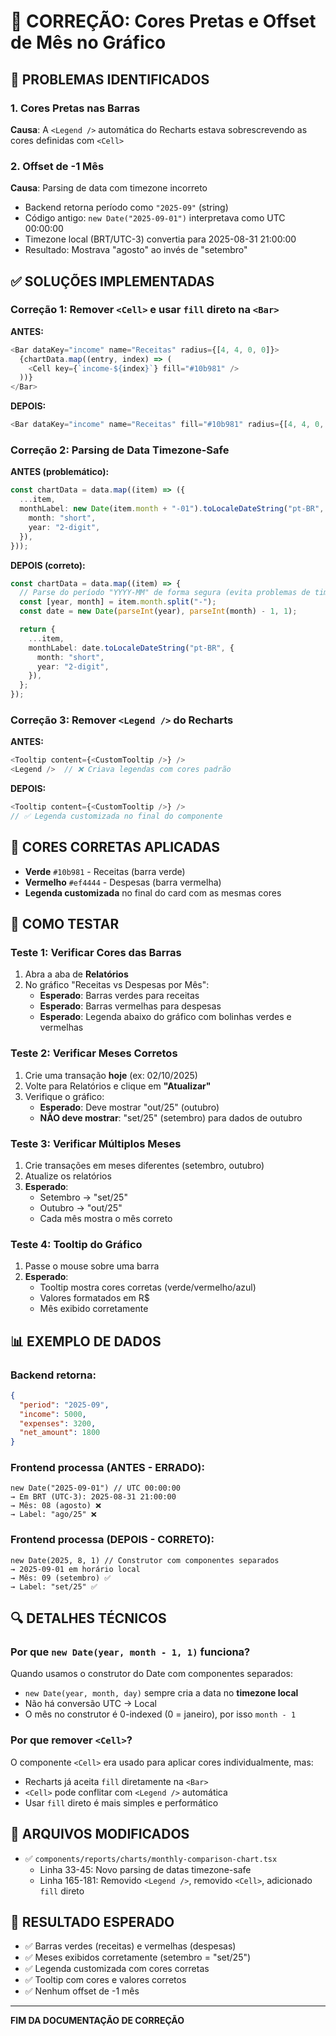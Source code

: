 # 🔧 CORREÇÃO: Cores Pretas e Offset de Mês no Gráfico

## 🚨 PROBLEMAS IDENTIFICADOS

### 1. Cores Pretas nas Barras

**Causa**: A `<Legend />` automática do Recharts estava sobrescrevendo as cores definidas com `<Cell>`

### 2. Offset de -1 Mês

**Causa**: Parsing de data com timezone incorreto

- Backend retorna período como `"2025-09"` (string)
- Código antigo: `new Date("2025-09-01")` interpretava como UTC 00:00:00
- Timezone local (BRT/UTC-3) convertia para 2025-08-31 21:00:00
- Resultado: Mostrava "agosto" ao invés de "setembro"

## ✅ SOLUÇÕES IMPLEMENTADAS

### Correção 1: Remover `<Cell>` e usar `fill` direto na `<Bar>`

**ANTES:**

```typescript
<Bar dataKey="income" name="Receitas" radius={[4, 4, 0, 0]}>
  {chartData.map((entry, index) => (
    <Cell key={`income-${index}`} fill="#10b981" />
  ))}
</Bar>
```

**DEPOIS:**

```typescript
<Bar dataKey="income" name="Receitas" fill="#10b981" radius={[4, 4, 0, 0]} />
```

### Correção 2: Parsing de Data Timezone-Safe

**ANTES (problemático):**

```typescript
const chartData = data.map((item) => ({
  ...item,
  monthLabel: new Date(item.month + "-01").toLocaleDateString("pt-BR", {
    month: "short",
    year: "2-digit",
  }),
}));
```

**DEPOIS (correto):**

```typescript
const chartData = data.map((item) => {
  // Parse do período "YYYY-MM" de forma segura (evita problemas de timezone)
  const [year, month] = item.month.split("-");
  const date = new Date(parseInt(year), parseInt(month) - 1, 1);

  return {
    ...item,
    monthLabel: date.toLocaleDateString("pt-BR", {
      month: "short",
      year: "2-digit",
    }),
  };
});
```

### Correção 3: Remover `<Legend />` do Recharts

**ANTES:**

```typescript
<Tooltip content={<CustomTooltip />} />
<Legend />  // ❌ Criava legendas com cores padrão
```

**DEPOIS:**

```typescript
<Tooltip content={<CustomTooltip />} />
// ✅ Legenda customizada no final do componente
```

## 🎨 CORES CORRETAS APLICADAS

- **Verde** `#10b981` - Receitas (barra verde)
- **Vermelho** `#ef4444` - Despesas (barra vermelha)
- **Legenda customizada** no final do card com as mesmas cores

## 🧪 COMO TESTAR

### Teste 1: Verificar Cores das Barras

1. Abra a aba de **Relatórios**
2. No gráfico "Receitas vs Despesas por Mês":
   - **Esperado**: Barras verdes para receitas
   - **Esperado**: Barras vermelhas para despesas
   - **Esperado**: Legenda abaixo do gráfico com bolinhas verdes e vermelhas

### Teste 2: Verificar Meses Corretos

1. Crie uma transação **hoje** (ex: 02/10/2025)
2. Volte para Relatórios e clique em **"Atualizar"**
3. Verifique o gráfico:
   - **Esperado**: Deve mostrar "out/25" (outubro)
   - **NÃO deve mostrar**: "set/25" (setembro) para dados de outubro

### Teste 3: Verificar Múltiplos Meses

1. Crie transações em meses diferentes (setembro, outubro)
2. Atualize os relatórios
3. **Esperado**:
   - Setembro → "set/25"
   - Outubro → "out/25"
   - Cada mês mostra o mês correto

### Teste 4: Tooltip do Gráfico

1. Passe o mouse sobre uma barra
2. **Esperado**:
   - Tooltip mostra cores corretas (verde/vermelho/azul)
   - Valores formatados em R$
   - Mês exibido corretamente

## 📊 EXEMPLO DE DADOS

### Backend retorna:

```json
{
  "period": "2025-09",
  "income": 5000,
  "expenses": 3200,
  "net_amount": 1800
}
```

### Frontend processa (ANTES - ERRADO):

```
new Date("2025-09-01") // UTC 00:00:00
→ Em BRT (UTC-3): 2025-08-31 21:00:00
→ Mês: 08 (agosto) ❌
→ Label: "ago/25" ❌
```

### Frontend processa (DEPOIS - CORRETO):

```
new Date(2025, 8, 1) // Construtor com componentes separados
→ 2025-09-01 em horário local
→ Mês: 09 (setembro) ✅
→ Label: "set/25" ✅
```

## 🔍 DETALHES TÉCNICOS

### Por que `new Date(year, month - 1, 1)` funciona?

Quando usamos o construtor do Date com componentes separados:

- `new Date(year, month, day)` sempre cria a data no **timezone local**
- Não há conversão UTC → Local
- O mês no construtor é 0-indexed (0 = janeiro), por isso `month - 1`

### Por que remover `<Cell>`?

O componente `<Cell>` era usado para aplicar cores individualmente, mas:

- Recharts já aceita `fill` diretamente na `<Bar>`
- `<Cell>` pode conflitar com `<Legend />` automática
- Usar `fill` direto é mais simples e performático

## 📝 ARQUIVOS MODIFICADOS

- ✅ `components/reports/charts/monthly-comparison-chart.tsx`
  - Linha 33-45: Novo parsing de datas timezone-safe
  - Linha 165-181: Removido `<Legend />`, removido `<Cell>`, adicionado `fill` direto

## 🎯 RESULTADO ESPERADO

- ✅ Barras verdes (receitas) e vermelhas (despesas)
- ✅ Meses exibidos corretamente (setembro = "set/25")
- ✅ Legenda customizada com cores corretas
- ✅ Tooltip com cores e valores corretos
- ✅ Nenhum offset de -1 mês

---

**FIM DA DOCUMENTAÇÃO DE CORREÇÃO**
